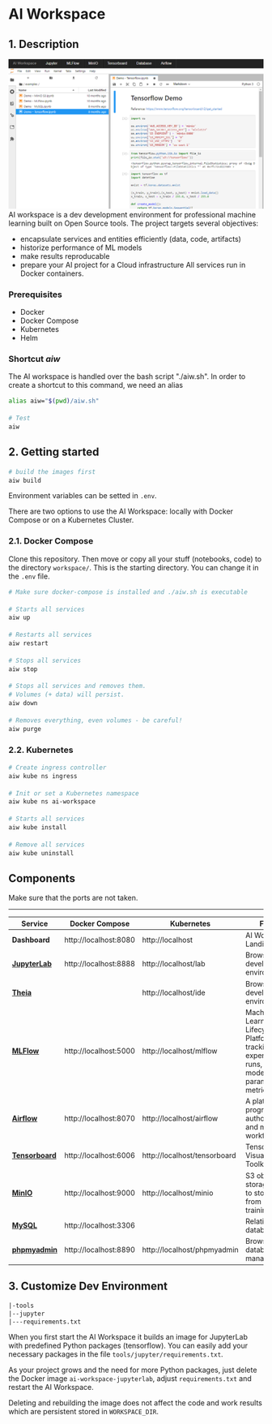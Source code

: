 # AI Workspace

## 1. Description 

![AI Workspace Dashboard](./tools/dashboard/dashboard.png)
<br>
AI workspace is a dev development environment for professional machine learning built on Open Source tools. The project targets several objectives:
- encapsulate services and entities efficiently (data, code, artifacts)
- historize performance of ML models
- make results reproducable
- prepare your AI project for a Cloud infrastructure
All services run in Docker containers. 

### Prerequisites

- Docker
- Docker Compose 
- Kubernetes 
- Helm

### Shortcut *aiw*

The AI workspace is handled over the bash script "./aiw.sh". In order to create a shortcut to this command, we need an alias

```bash
alias aiw="$(pwd)/aiw.sh"

# Test
aiw
``` 

## 2. Getting started

```bash
# build the images first
aiw build
```

Environment variables can be setted in ``.env``.<br>
 
There are two options to use the AI Workspace: locally with Docker Compose or on a Kubernetes Cluster.

### 2.1. Docker Compose

Clone this repository. Then move or copy all your stuff (notebooks, code) to the directory ``workspace/``. This is the starting directory. You can change it in the ``.env`` file.

```bash
# Make sure docker-compose is installed and ./aiw.sh is executable

# Starts all services
aiw up

# Restarts all services
aiw restart

# Stops all services
aiw stop

# Stops all services and removes them.
# Volumes (+ data) will persist.
aiw down

# Removes everything, even volumes - be careful!
aiw purge
```


### 2.2. Kubernetes

```bash
# Create ingress controller
aiw kube ns ingress

# Init or set a Kubernetes namespace
aiw kube ns ai-workspace

# Starts all services
aiw kube install

# Remove all services
aiw kube uninstall
```

## Components 
Make sure that the ports are not taken.<br>

---
|Service|Docker Compose|Kubernetes|Function|
|-|-|-|-|
|**Dashboard**|http://localhost:8080 |http://localhost |AI Workspace Landing Page|
|**[JupyterLab](https://github.com/jupyterlab/jupyterlab)**|http://localhost:8888 |http://localhost/lab|Browser-based development environment|
|**[Theia](https://github.com/theia-ide/theia-apps)**||http://localhost/ide|Browser-based development environment|
|**[MLFlow](https://github.com/mlflow/mlflow)**|http://localhost:5000 |http://localhost/mlflow|Machine Learning Lifecycle Platform for tracking experiments and runs, evaluating models, parameters and metrics|
|**[Airflow](https://github.com/apache/airflow)**|http://localhost:8070 |http://localhost/airflow|A platform to programmatically author, schedule, and monitor workflows|
|**[Tensorboard](https://github.com/tensorflow/tensorboard)**|http://localhost:6006 |http://localhost/tensorboard|TensorFlow's Visualization Toolkit|
|**[MinIO](https://github.com/minio/minio)**|http://localhost:9000 |http://localhost/minio|S3 object storage in order to store artifacts from MLFlow or training data|
|**[MySQL](https://github.com/mysql/mysql-server)**|http://localhost:3306 ||Relational database|
|**[phpmyadmin](https://github.com/phpmyadmin/phpmyadmin)**|http://localhost:8890 |http://localhost/phpmyadmin|Browser-based database management tool|

## 3. Customize Dev Environment

```
|-tools
|--jupyter
|---requirements.txt
```

When you first start the AI Workspace it builds an image for JupyterLab with predefined Python packages (tensorflow). You can easily add your necessary packages in the file ``tools/jupyter/requirements.txt``.

As your project grows and the need for more Python packages, just delete the Docker image ``ai-workspace-jupyterlab``, adjust ``requirements.txt`` and restart the AI Workspace.

Deleting and rebuilding the image does not affect the code and work results which are persistent stored in ``WORKSPACE_DIR``.
